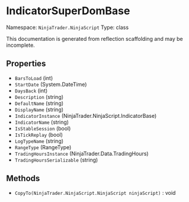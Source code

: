 # IndicatorSuperDomBase

Namespace: `NinjaTrader.NinjaScript`
Type: class

This documentation is generated from reflection scaffolding and may be incomplete.

## Properties
- `BarsToLoad` (int)
- `StartDate` (System.DateTime)
- `DaysBack` (int)
- `Description` (string)
- `DefaultName` (string)
- `DisplayName` (string)
- `IndicatorInstance` (NinjaTrader.NinjaScript.IndicatorBase)
- `IndicatorName` (string)
- `IsStableSession` (bool)
- `IsTickReplay` (bool)
- `LogTypeName` (string)
- `RangeType` (RangeType)
- `TradingHoursInstance` (NinjaTrader.Data.TradingHours)
- `TradingHoursSerializable` (string)

## Methods
- `CopyTo(NinjaTrader.NinjaScript.NinjaScript ninjaScript)` : void
